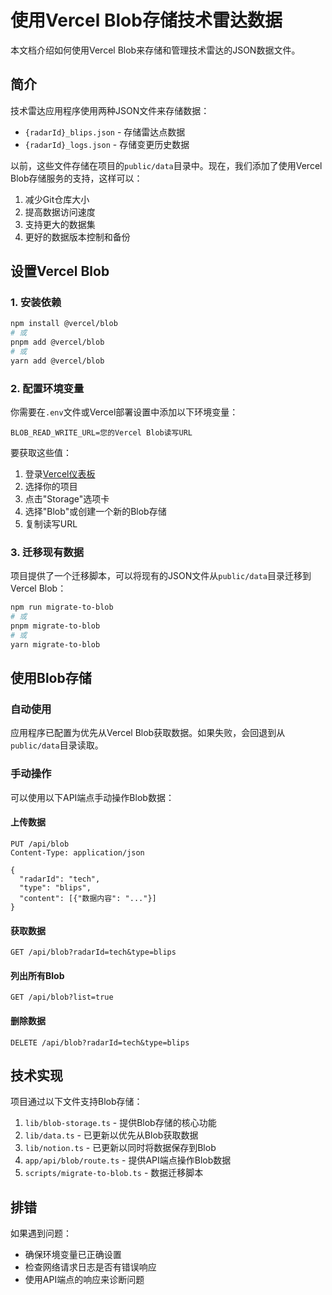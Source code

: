 # 使用Vercel Blob存储技术雷达数据

本文档介绍如何使用Vercel Blob来存储和管理技术雷达的JSON数据文件。

## 简介

技术雷达应用程序使用两种JSON文件来存储数据：
- `{radarId}_blips.json` - 存储雷达点数据
- `{radarId}_logs.json` - 存储变更历史数据

以前，这些文件存储在项目的`public/data`目录中。现在，我们添加了使用Vercel Blob存储服务的支持，这样可以：
1. 减少Git仓库大小
2. 提高数据访问速度
3. 支持更大的数据集
4. 更好的数据版本控制和备份

## 设置Vercel Blob

### 1. 安装依赖

```bash
npm install @vercel/blob
# 或
pnpm add @vercel/blob
# 或
yarn add @vercel/blob
```

### 2. 配置环境变量

你需要在`.env`文件或Vercel部署设置中添加以下环境变量：

```
BLOB_READ_WRITE_URL=您的Vercel Blob读写URL
```

要获取这些值：
1. 登录[Vercel仪表板](https://vercel.com/dashboard)
2. 选择你的项目
3. 点击"Storage"选项卡
4. 选择"Blob"或创建一个新的Blob存储
5. 复制读写URL

### 3. 迁移现有数据

项目提供了一个迁移脚本，可以将现有的JSON文件从`public/data`目录迁移到Vercel Blob：

```bash
npm run migrate-to-blob
# 或
pnpm migrate-to-blob
# 或
yarn migrate-to-blob
```

## 使用Blob存储

### 自动使用

应用程序已配置为优先从Vercel Blob获取数据。如果失败，会回退到从`public/data`目录读取。

### 手动操作

可以使用以下API端点手动操作Blob数据：

#### 上传数据

```http
PUT /api/blob
Content-Type: application/json

{
  "radarId": "tech",
  "type": "blips",
  "content": [{"数据内容": "..."}]
}
```

#### 获取数据

```http
GET /api/blob?radarId=tech&type=blips
```

#### 列出所有Blob

```http
GET /api/blob?list=true
```

#### 删除数据

```http
DELETE /api/blob?radarId=tech&type=blips
```

## 技术实现

项目通过以下文件支持Blob存储：

1. `lib/blob-storage.ts` - 提供Blob存储的核心功能
2. `lib/data.ts` - 已更新以优先从Blob获取数据
3. `lib/notion.ts` - 已更新以同时将数据保存到Blob
4. `app/api/blob/route.ts` - 提供API端点操作Blob数据
5. `scripts/migrate-to-blob.ts` - 数据迁移脚本

## 排错

如果遇到问题：

- 确保环境变量已正确设置
- 检查网络请求日志是否有错误响应
- 使用API端点的响应来诊断问题 
